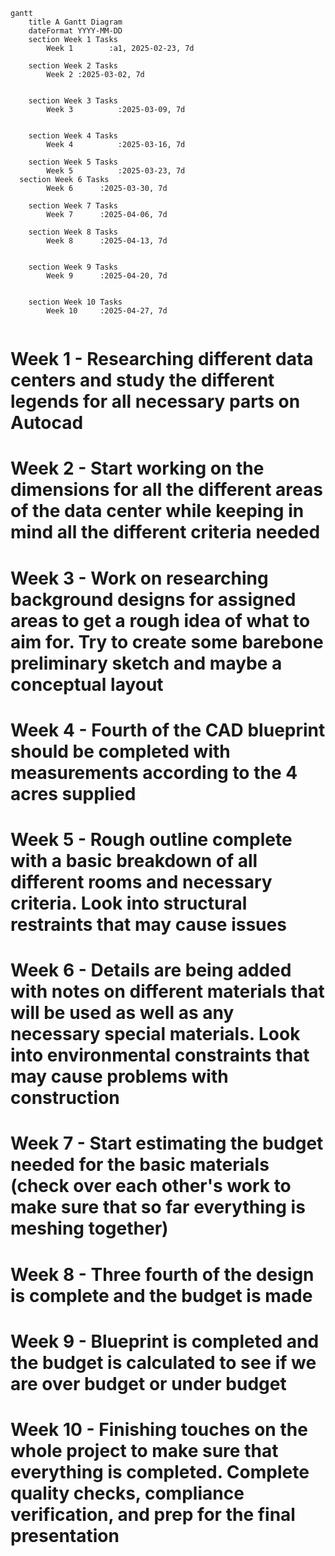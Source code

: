 ```mermaid
gantt
    title A Gantt Diagram
    dateFormat YYYY-MM-DD
    section Week 1 Tasks
        Week 1        :a1, 2025-02-23, 7d

    section Week 2 Tasks
        Week 2 :2025-03-02, 7d


    section Week 3 Tasks
        Week 3          :2025-03-09, 7d


    section Week 4 Tasks
        Week 4          :2025-03-16, 7d
   
    section Week 5 Tasks
        Week 5          :2025-03-23, 7d
  section Week 6 Tasks
        Week 6      :2025-03-30, 7d
       
    section Week 7 Tasks
        Week 7      :2025-04-06, 7d
       
    section Week 8 Tasks
        Week 8      :2025-04-13, 7d


    section Week 9 Tasks
        Week 9      :2025-04-20, 7d


    section Week 10 Tasks
        Week 10     :2025-04-27, 7d


```

# Week 1 - Researching different data centers and study the different legends for all necessary parts on Autocad
# Week 2 - Start working on the dimensions for all the different areas of the data center while keeping in mind all the different criteria needed
# Week 3 - Work on researching background designs for assigned areas to get a rough idea of what to aim for. Try to create some barebone preliminary sketch and maybe a conceptual layout
# Week 4 - Fourth of the CAD blueprint should be completed with measurements according to the 4 acres supplied
# Week 5 - Rough outline complete with a basic breakdown of all different rooms and necessary criteria. Look into structural restraints that may cause issues
# Week 6 - Details are being added with notes on different materials that will be used as well as any necessary special materials. Look into environmental constraints that may cause problems with construction 
# Week 7 - Start estimating the budget needed for the basic materials (check over each other's work to make sure that so far everything is meshing together)
# Week 8 - Three fourth of the design is complete and the budget is made 
# Week 9 - Blueprint is completed and the budget is calculated to see if we are over budget or under budget
# Week 10 - Finishing touches on the whole project to make sure that everything is completed. Complete quality checks, compliance verification, and prep for the final presentation


